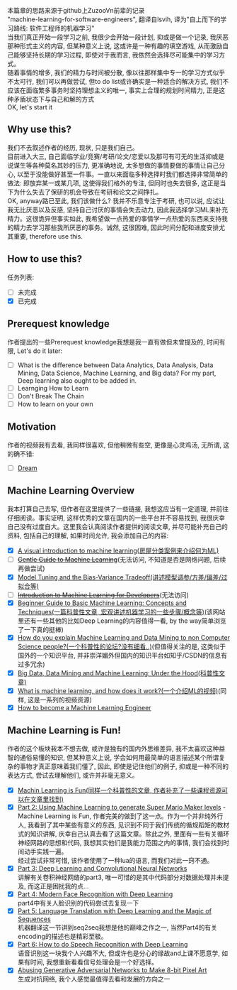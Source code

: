 本篇章的思路来源于github上ZuzooVn前辈的记录  
"machine-learning-for-software-engineers", 翻译自lsvih, 译为"自上而下的学习路线: 软件工程师的机器学习"  
当我们真正开始一段学习之前, 我很少会开始一段计划, 抑或是做一个记录, 我厌恶那种形式主义的内容, 但某种意义上说, 这或许是一种有趣的填空游戏, 从而激励自己能够坚持长期的学习过程, 即使对于我而言, 我依然会选择尽可能集中的学习方式。  
随着事情的增多, 我们的精力与时间被分散, 像以往那样集中专一的学习方式似乎不太可行, 我们可以再做尝试, 但to do list或许确实是一种适合的解决方式, 我们不应该在面临繁多事务时坚持理想主义的唯一, 事实上合理的规划时间精力, 正是这种矛盾状态下与自己和解的方式  
OK, let's start it  
## Why use this?
我们不去叙述作者的经历, 现状, 只是我们自己。  
目前进入大三, 自己面临学业/竞赛/考研/论文/恋爱以及那可有可无的生活抑或是说谋生等各种莫名其妙的压力, 更准确地说, 太多想做的事情要做的事情让自己分心, 以至于没能做好甚至一件事。一直以来面临多种选择时我们都选择非常简单的做法: 即放弃某一或某几项, 这使得我们格外的专注, 但同时也失去很多, 这正是当下为什么失去了保研的机会导致在考研和论文之间挣扎。  
OK, anyway路已至此, 我们该做什么? 我并不乐意专注于考研, 也可以说, 应试让我无比厌恶以及反感, 坚持自己讨厌的事情会失去动力, 因此我选择学习ML来补充精力。这很诡异但事实如此, 我希望做一点热爱的事情学一点热爱的东西来支持我的精力去学习那些我所厌恶的事务。诚然, 这很困难, 因此时间分配和进度安排尤其重要, therefore use this.  
## How to use this?
任务列表: 
- [ ] 未完成
- [x] 已完成
## Prerequest knowledge
作者提出的一些Prerequest knowledge我想是我一直有做但未曾提及的, 时间有限, Let's do it later:  
- [ ] What is the difference between Data Analytics, Data Analysis, Data Mining, Data Science, Machine Learning, and Big data? For my part, Deep learning also ought to be added in.
- [ ] Learnging How to Learn
- [ ] Don't Break The Chain
- [ ] How to learn on your own
## Motivation
作者的视频我有去看, 我同样很喜欢, 但他稍微有些空, 更像是心灵鸡汤, 无所谓, 这的确不错:  
- [ ] [Dream](https://www.youtube.com/watch?v=g-jwWYX7Jlo)
## Machine Learning Overview
我本打算自己去写, 但作者在这里提供了一些链接, 我想这应当有一定道理, 并前往仔细阅读。事实证明, 这样优秀的文章在国内的一些平台并不容易找到, 我很庆幸自己没有过度自大。这里我会认真阅读作者提供的阅读文章, 并尽可能补充自己的资料, 包括自己的理解, 如果时间允许, 我会添加自己的内容:
- [x] [A visual introduction to machine learning(房屋分类案例来介绍何为ML)](http://www.r2d3.us/visual-intro-to-machine-learning-part-1/)
- [ ] ~~[Gentle Guide to Machine Learning](https://blog.monkeylearn.com/gentle-guide-to-machine-learning/)~~(无法访问, 不知道是否是网络问题, 后续再做尝试)
- [x] [Model Tuning and the Bias-Variance Tradeoff(讲述模型调参/方差/偏差/过拟合等)](http://www.r2d3.us/visual-intro-to-machine-learning-part-2/)
- [ ] ~~[Introduction to Machine Learning for Developers](http://blog.algorithmia.com/introduction-machine-learning-developers/)~~(无法访问)
- [x] [Beginner Guide to Basic Machine Learning: Concepts and Techniques(一篇科普性文章, 宏观讲述机器学习的一些步骤/概念等)](https://www.analyticsvidhya.com/blog/2015/06/machine-learning-basics/#h-supervised-learning-predictive-models)(该网站里还有一些其他的比如Deep Learning的内容值得一看, by the way简单浏览了一下真的挺棒)
- [x] [How do you explain Machine Learning and Data Mining to non Computer Science people?(一个科普性的论坛?没有细看..)](https://www.quora.com/How-do-you-explain-Machine-Learning-and-Data-Mining-to-non-Computer-Science-people)(但值得关注的是, 这类似于国外的一个知识平台, 并非崇洋媚外但国内的知识平台如知乎/CSDN的信息有过多冗余)
- [x] [Big Data, Data Mining and Machine Learning: Under the Hood(科普性文章)](https://georgemdallas.wordpress.com/2013/06/11/big-data-data-mining-and-machine-learning-under-the-hood/)
- [x] [What is machine learning, and how does it work?(一个介绍ML的视频)](https://www.youtube.com/watch?v=elojMnjn4kk&list=PL5-da3qGB5ICeMbQuqbbCOQWcS6OYBr5A&index=2)(同样, 这是一系列的视频资源)
- [x] [How to become a Machine Learning Engineer](https://www.scaler.com/blog/how-to-become-a-machine-learning-engineer/#career-benefits-of-completing-an-ml-certification-course)
## Machine Learning is Fun!
作者的这个板块我本不想去做, 或许是独有的国内外思维差异, 我不太喜欢这种益智的通俗易懂的知识, 但某种意义上说, 学会如何用最简单的语言描述某个所谓复杂的事物才真正意味着我们懂了, 因此, 即使是记住他们的例子, 抑或是一种不同的表达方式, 尝试去理解他们, 或许并非毫无意义。
- [x] [Machin Learning is Fun(同样一个科普性的文章, 作者补充了一些课程资源可以在文章里找到)](https://medium.com/@ageitgey/machine-learning-is-fun-80ea3ec3c471#.37ue6caww)  
- [x] [Part 2: Using Machine Learning to generate Super Mario Maker levels](https://medium.com/@ageitgey/machine-learning-is-fun-part-2-a26a10b68df3#.kh7qgvp1b) - Machine Learning is Fun, 作者完美的做到了这一点。作为一个并非纯外行人, 我看到了其中某些有意义的东西, 见识到不同于我们传统的循规蹈矩的教材式的知识讲解, 庆幸自己认真去看了这篇文章。除此之外, 里面有一些有关循环神经网路的思想和代码, 我想其实他们是我能力范围之内的事情, 我们会找到时间动手实践一遍。  
经过尝试非常可惜, 该作者使用了一种lua的语言, 而我们对此一窍不通。
- [x] [Part 3: Deep Learning and Convolutional Neural Networks](https://medium.com/@ageitgey/machine-learning-is-fun-part-3-deep-learning-and-convolutional-neural-networks-f40359318721#.44rhxy637)  
讲解有关卷积神经网络的part3, 唯一可惜的是其中代码部分对数据处理并未提及, 而这正是困扰我的点...
- [x] [Part 4: Modern Face Recognition with Deep Learning](https://medium.com/@ageitgey/machine-learning-is-fun-part-4-modern-face-recognition-with-deep-learning-c3cffc121d78#.3rwmq0ddc)   
part4中有关人脸识别的代码尝试去复现一下
- [x] [Part 5: Language Translation with Deep Learning and the Magic of Sequences](https://medium.com/@ageitgey/machine-learning-is-fun-part-5-language-translation-with-deep-learning-and-the-magic-of-sequences-2ace0acca0aa#.wyfthap4c)   
机器翻译这一节讲到seq2seq我想是他的巅峰之作之一, 当然Part4的有关encoding的描述也是精彩至极。
- [x] [Part 6: How to do Speech Recognition with Deep Learning](https://medium.com/@ageitgey/machine-learning-is-fun-part-6-how-to-do-speech-recognition-with-deep-learning-28293c162f7a#.lhr1nnpcy)   
语音识别这一块我个人兴趣不大, 但或许也是分心的缘故and上课不愿意学, 如果有时间, 我想重新看看信号处理会是一个好选择。
- [x] [Abusing Generative Adversarial Networks to Make 8-bit Pixel Art](https://medium.com/@ageitgey/abusing-generative-adversarial-networks-to-make-8-bit-pixel-art-e45d9b96cee7)   
生成对抗网络, 我个人感觉最值得去看和发展的方向之一
